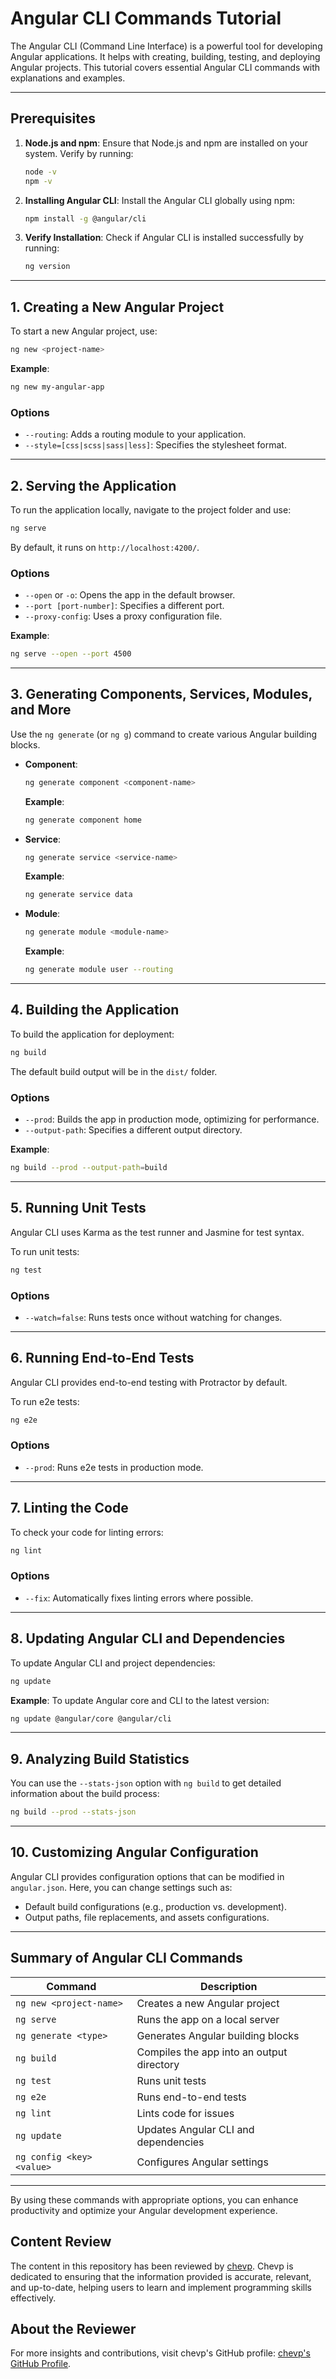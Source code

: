 
# Angular CLI Commands Tutorial

The Angular CLI (Command Line Interface) is a powerful tool for developing Angular applications. It helps with creating, building, testing, and deploying Angular projects. This tutorial covers essential Angular CLI commands with explanations and examples.

---

## Prerequisites

1. **Node.js and npm**: Ensure that Node.js and npm are installed on your system. Verify by running:
    ```bash
    node -v
    npm -v
    ```

2. **Installing Angular CLI**: Install the Angular CLI globally using npm:
    ```bash
    npm install -g @angular/cli
    ```

3. **Verify Installation**: Check if Angular CLI is installed successfully by running:
    ```bash
    ng version
    ```

---

## 1. Creating a New Angular Project

To start a new Angular project, use:
```bash
ng new <project-name>
```

**Example**:
```bash
ng new my-angular-app
```

### Options
- `--routing`: Adds a routing module to your application.
- `--style=[css|scss|sass|less]`: Specifies the stylesheet format.

---

## 2. Serving the Application

To run the application locally, navigate to the project folder and use:
```bash
ng serve
```

By default, it runs on `http://localhost:4200/`.

### Options
- `--open` or `-o`: Opens the app in the default browser.
- `--port [port-number]`: Specifies a different port.
- `--proxy-config`: Uses a proxy configuration file.

**Example**:
```bash
ng serve --open --port 4500
```

---

## 3. Generating Components, Services, Modules, and More

Use the `ng generate` (or `ng g`) command to create various Angular building blocks. 

- **Component**:
  ```bash
  ng generate component <component-name>
  ```
  **Example**:
  ```bash
  ng generate component home
  ```

- **Service**:
  ```bash
  ng generate service <service-name>
  ```
  **Example**:
  ```bash
  ng generate service data
  ```

- **Module**:
  ```bash
  ng generate module <module-name>
  ```
  **Example**:
  ```bash
  ng generate module user --routing
  ```

---

## 4. Building the Application

To build the application for deployment:
```bash
ng build
```

The default build output will be in the `dist/` folder.

### Options
- `--prod`: Builds the app in production mode, optimizing for performance.
- `--output-path`: Specifies a different output directory.

**Example**:
```bash
ng build --prod --output-path=build
```

---

## 5. Running Unit Tests

Angular CLI uses Karma as the test runner and Jasmine for test syntax.

To run unit tests:
```bash
ng test
```

### Options
- `--watch=false`: Runs tests once without watching for changes.

---

## 6. Running End-to-End Tests

Angular CLI provides end-to-end testing with Protractor by default.

To run e2e tests:
```bash
ng e2e
```

### Options
- `--prod`: Runs e2e tests in production mode.

---

## 7. Linting the Code

To check your code for linting errors:
```bash
ng lint
```

### Options
- `--fix`: Automatically fixes linting errors where possible.

---

## 8. Updating Angular CLI and Dependencies

To update Angular CLI and project dependencies:
```bash
ng update
```

**Example**: To update Angular core and CLI to the latest version:
```bash
ng update @angular/core @angular/cli
```

---

## 9. Analyzing Build Statistics

You can use the `--stats-json` option with `ng build` to get detailed information about the build process:
```bash
ng build --prod --stats-json
```

---

## 10. Customizing Angular Configuration

Angular CLI provides configuration options that can be modified in `angular.json`. Here, you can change settings such as:
- Default build configurations (e.g., production vs. development).
- Output paths, file replacements, and assets configurations.

---

## Summary of Angular CLI Commands

| Command                   | Description                                      |
|---------------------------|--------------------------------------------------|
| `ng new <project-name>`   | Creates a new Angular project                    |
| `ng serve`                | Runs the app on a local server                   |
| `ng generate <type>`      | Generates Angular building blocks                |
| `ng build`                | Compiles the app into an output directory        |
| `ng test`                 | Runs unit tests                                  |
| `ng e2e`                  | Runs end-to-end tests                            |
| `ng lint`                 | Lints code for issues                            |
| `ng update`               | Updates Angular CLI and dependencies             |
| `ng config <key> <value>` | Configures Angular settings                      |

---

By using these commands with appropriate options, you can enhance productivity and optimize your Angular development experience.

## Content Review

The content in this repository has been reviewed by [chevp](https://github.com/chevp). Chevp is dedicated to ensuring that the information provided is accurate, relevant, and up-to-date, helping users to learn and implement programming skills effectively.

## About the Reviewer

For more insights and contributions, visit chevp's GitHub profile: [chevp's GitHub Profile](https://github.com/chevp).
